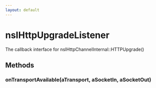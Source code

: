 ```yaml
---
layout: default
---
```


# nsIHttpUpgradeListener #
  
The callback interface for nsIHttpChannelInternal::HTTPUpgrade()  
  

## Methods ##

### onTransportAvailable(aTransport, aSocketIn, aSocketOut) ###
